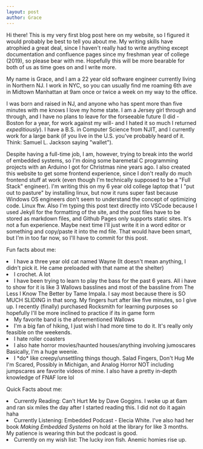 ```yaml
---
layout: post
author: Grace
---
```

Hi there! This is my very first blog post here on my website, so I figured it would probably be best to tell you about me. My writing skills have atrophied a great deal, since I haven't really had to write anything except documentation and confluence pages since my freshman year of college (2019), so please bear with me. Hopefully this will be more bearable for both of us as time goes on and I write more.


My name is Grace, and I am a 22 year old software engineer currently living in Northern NJ. I work in NYC, so you can usually find me roaming 6th ave in Midtown Manhattan at 9am once or twice a week on my way to the office.

I was born and raised in NJ, and anyone who has spent more than five minutes with me knows I love my home state. I am a Jersey girl through and through, and I have no plans to leave for the forseeable future (I did - Boston for a year, for work against my will- and I hated it so much I returned <i>expeditiously</i>). I have a B.S. in Computer Science from NJIT, and I currently work for a large bank (if you live in the U.S. you've probably heard of it. Think: Samuel L. Jackson saying "wallet"). 

Despite having a full-time job, I am, however, trying to break into the world of embedded systems, so I'm doing some baremetal C programming projects with an Arduino I got for Christmas nine years ago. I also created this website to get some frontend experience, since I don't really do much frontend stuff at work (even though I'm technically supposed to be a "Full Stack" engineer). I'm writing this on my 6 year old college laptop that I "put out to pasture" by installing linux, but now it runs super fast because Windows OS engineers don't seem to understand the concept of optimizing code. Linux ftw. Also I'm typing this post text directly into VSCode because I used Jekyll for the formatting of the site, and the post files have to be stored as markdown files, and Github Pages only supports static sites. It's not a fun experience. Maybe next time I'll just write it in a word editor or something and copy/paste it into the md file. That would have been smart, but I'm in too far now, so I'll have to commit for this post. 

Fun facts about me:
<li> I have a three year old cat named Wayne (It doesn't mean anything, I didn't pick it. He came preloaded with that name at the shelter)</li>
<li>I crochet. A lot</li>
<li>I have been trying to learn to play the bass for the past 6 years. All i have to show for it is like 3 Wallows basslines and most of the bassline from The Less I Know The Better by Tame Impala. I say most because there is SO MUCH SLIDING in that song. My fingers hurt after like five minutes, so I give up. I recently (finally) purchased Rocksmith for learning purposes so hopefully I'll be more inclined to practice if its in game form </li>
<li>My favorite band is the aforementioned Wallows</li>
<li>I'm a big fan of hiking, I just wish I had more time to do it. It's really only feasible on the weekends. </li>
<li> I hate roller coasters </li>
<li>I also hate horror movies/haunted houses/anything involving jumoscares Basically, I'm a huge weenie. </li>
<li> I *do* like creepy/unsettling things though. Salad Fingers, Don't Hug Me I'm Scared, Possibly in Michigan, and Analog Horror NOT including jumpscares are favorite videos of mine. I also have a pretty in-depth knowledge of FNAF lore lol </li>

Quick Facts about me: 

<li>Currently Reading: Can't Hurt Me by Dave Goggins. I woke up at 6am and ran six miles the day after I started reading this. I did not do it again haha </li>

<li> Currently Listening: Embedded Podcast - Elecia White. I've also had her book <i>Making Embedded Systems</i> on hold at the library for like 3 months. My patience is wearing thin but the podcast is good.

<li>Currently on my wish list: The lucky iron fish. Anemic homies rise up.


